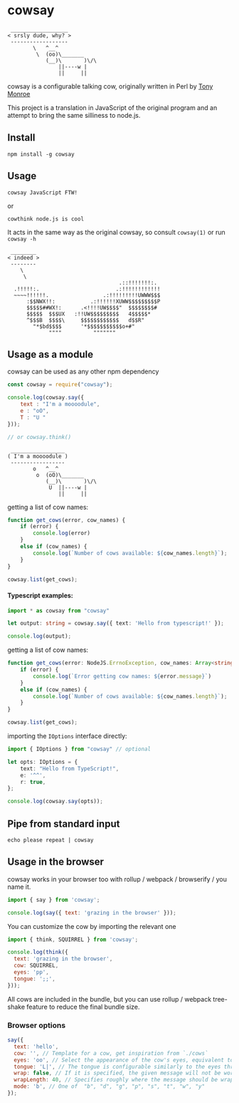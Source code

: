 # cowsay

````
 __________________
< srsly dude, why? >
 ------------------
        \   ^__^
         \  (oo)\_______
            (__)\       )\/\
                ||----w |
                ||     ||
````

cowsay is a configurable talking cow, originally written in Perl by [Tony Monroe](https://github.com/tnalpgge/rank-amateur-cowsay)

This project is a translation in JavaScript of the original program and an attempt to bring the same silliness to node.js.

## Install

    npm install -g cowsay

## Usage

    cowsay JavaScript FTW!

or

    cowthink node.js is cool

It acts in the same way as the original cowsay, so consult `cowsay(1)` or run `cowsay -h`

````
 ________
< indeed >
 --------
    \
     \
                                   .::!!!!!!!:.
  .!!!!!:.                        .:!!!!!!!!!!!!
  ~~~~!!!!!!.                 .:!!!!!!!!!UWWW$$$
      :$$NWX!!:           .:!!!!!!XUWW$$$$$$$$$P
      $$$$$##WX!:      .<!!!!UW$$$$"  $$$$$$$$#
      $$$$$  $$$UX   :!!UW$$$$$$$$$   4$$$$$*
      ^$$$B  $$$$\     $$$$$$$$$$$$   d$$R"
        "*$bd$$$$      '*$$$$$$$$$$$o+#"
             """"          """""""
````

## Usage as a module

cowsay can be used as any other npm dependency
```js
const cowsay = require("cowsay");

console.log(cowsay.say({
    text : "I'm a moooodule",
    e : "oO",
    T : "U "
}));

// or cowsay.think()
```
````
 _________________
( I'm a moooodule )
 -----------------
        o   ^__^
         o  (oO)\_______
            (__)\       )\/\
             U  ||----w |
                ||     ||
````

getting a list of cow names:
```js
function get_cows(error, cow_names) {
    if (error) {
        console.log(error)
    }
    else if (cow_names) {
        console.log(`Number of cows available: ${cow_names.length}`);
    }
}

cowsay.list(get_cows);
```

#### Typescript examples:
```ts
import * as cowsay from "cowsay"

let output: string = cowsay.say({ text: 'Hello from typescript!' });

console.log(output);
```

getting a list of cow names:
```ts
function get_cows(error: NodeJS.ErrnoException, cow_names: Array<string>): void {
    if (error) {
        console.log(`Error getting cow names: ${error.message}`)
    }
    else if (cow_names) {
        console.log(`Number of cows available: ${cow_names.length}`);
    }
}

cowsay.list(get_cows);
```

importing the `IOptions` interface directly:
```ts
import { IOptions } from "cowsay" // optional

let opts: IOptions = {
    text: "Hello from TypeScript!",
    e: '^^',
    r: true,
};

console.log(cowsay.say(opts));
```


## Pipe from standard input

    echo please repeat | cowsay

## Usage in the browser

cowsay works in your browser too with rollup / webpack / browserify / you name it.

```js
import { say } from 'cowsay';

console.log(say({ text: 'grazing in the browser' }));
```

You can customize the cow by importing the relevant one

```js
import { think, SQUIRREL } from 'cowsay';

console.log(think({
  text: 'grazing in the browser',
  cow: SQUIRREL,
  eyes: 'pp',
  tongue: ';;',
}));
```

All cows are included in the bundle, but you can use rollup / webpack tree-shake feature to reduce the final bundle size.

### Browser options

```js
say({
  text: 'hello',
  cow: '', // Template for a cow, get inspiration from `./cows`
  eyes: 'oo', // Select the appearance of the cow's eyes, equivalent to cowsay -e
  tongue: 'L|', // The tongue is configurable similarly to the eyes through -T and tongue_string, equivalent to cowsay -T
  wrap: false, // If it is specified, the given message will not be word-wrapped. equivalent to cowsay -n
  wrapLength: 40, // Specifies roughly where the message should be wrapped. equivalent to cowsay -W
  mode: 'b', // One of 	"b", "d", "g", "p", "s", "t", "w", "y"
});
```

